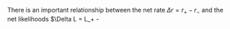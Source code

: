There is an important relationship between the net rate $\Delta r=r_+ - r_-$ and the net likelihoods $\Delta L = L_+ -  
